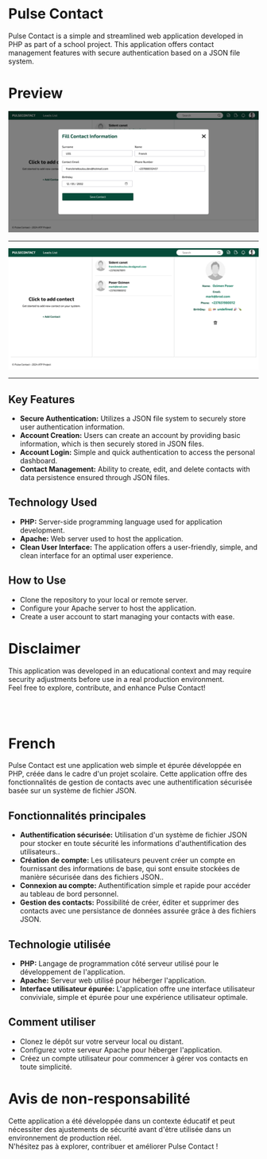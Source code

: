 # Pulse Contact

Pulse Contact is a simple and streamlined web application developed in PHP as part of a school project. This application offers contact management features with secure authentication based on a JSON file system.

# Preview

![Website Preview](https://github.com/ussfranck/ContactPulse/blob/main/img2.png?raw=true)
<hr/>

![Website Preview](https://github.com/ussfranck/ContactPulse/blob/main/img3.png?raw=true)
<hr/>

## Key Features
<ul>
  <li><strong>Secure Authentication:</strong> Utilizes a JSON file system to securely store user authentication information.</li>
  <li><strong>Account Creation:</strong> Users can create an account by providing basic information, which is then securely stored in JSON files.</li>
  <li><strong>Account Login:</strong> Simple and quick authentication to access the personal dashboard.</li>
  <li><strong>Contact Management:</strong>  Ability to create, edit, and delete contacts with data persistence ensured through JSON files.</li>
</ul>

## Technology Used
<ul>
  <li><strong>PHP:</strong> Server-side programming language used for application development.</li>
  <li><strong>Apache:</strong> Web server used to host the application.</li>
  <li><strong>Clean User Interface:</strong> The application offers a user-friendly, simple, and clean interface for an optimal user experience.</li>
</ul>

## How to Use
<ul>
  <li>Clone the repository to your local or remote server.</li>
  <li>Configure your Apache server to host the application.</li>
  <li>Create a user account to start managing your contacts with ease.</li>
</ul>

# Disclaimer
This application was developed in an educational context and may require security adjustments before use in a real production environment. <br/>
Feel free to explore, contribute, and enhance Pulse Contact!

<br/>
<br/>

# French

Pulse Contact est une application web simple et épurée développée en PHP, créée dans le cadre d'un projet scolaire. Cette application offre des fonctionnalités de gestion de contacts avec une authentification sécurisée basée sur un système de fichier JSON.

## Fonctionnalités principales
<ul>
  <li><strong>Authentification sécurisée:</strong> Utilisation d'un système de fichier JSON pour stocker en toute sécurité les informations d'authentification des utilisateurs..</li>
  <li><strong>Création de compte:</strong> Les utilisateurs peuvent créer un compte en fournissant des informations de base, qui sont ensuite stockées de manière sécurisée dans des fichiers JSON..</li>
  <li><strong>Connexion au compte:</strong> Authentification simple et rapide pour accéder au tableau de bord personnel.</li>
  <li><strong>Gestion des contacts:</strong> Possibilité de créer, éditer et supprimer des contacts avec une persistance de données assurée grâce à des fichiers JSON.</li>
</ul>

## Technologie utilisée
<ul>
  <li><strong>PHP:</strong>  Langage de programmation côté serveur utilisé pour le développement de l'application.</li>
  <li><strong>Apache:</strong> Serveur web utilisé pour héberger l'application.</li>
  <li><strong>Interface utilisateur épurée:</strong> L'application offre une interface utilisateur conviviale, simple et épurée pour une expérience utilisateur optimale.</li>
</ul>

## Comment utiliser
<ul>
  <li>Clonez le dépôt sur votre serveur local ou distant.</li>
  <li>Configurez votre serveur Apache pour héberger l'application.</li>
  <li>Créez un compte utilisateur pour commencer à gérer vos contacts en toute simplicité.</li>
</ul>

# Avis de non-responsabilité
Cette application a été développée dans un contexte éducatif et peut nécessiter des ajustements de sécurité avant d'être utilisée dans un environnement de production réel. <br/>
N'hésitez pas à explorer, contribuer et améliorer Pulse Contact !
